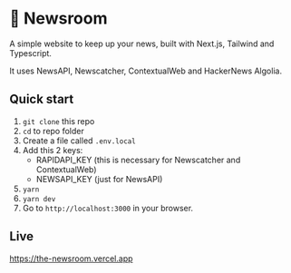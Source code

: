 # 📰 Newsroom

A simple website to keep up your news, built with Next.js, Tailwind and Typescript.

It uses NewsAPI, Newscatcher, ContextualWeb and HackerNews Algolia.

## Quick start

1. `git clone` this repo
2. `cd` to repo folder
3. Create a file called `.env.local`
4. Add this 2 keys:
   - RAPIDAPI_KEY (this is necessary for Newscatcher and ContextualWeb)
   - NEWSAPI_KEY (just for NewsAPI)
5. `yarn`
6. `yarn dev`
7. Go to `http://localhost:3000` in your browser.

## Live

https://the-newsroom.vercel.app
